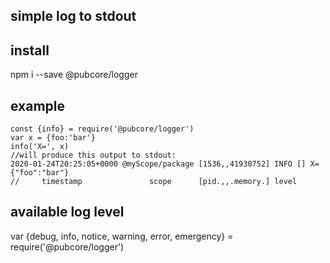 ## simple log to stdout

## install
npm i --save @pubcore/logger

## example
```
const {info} = require('@pubcore/logger')
var x = {foo:'bar'}
info('X=', x)
//will produce this output to stdout:
2020-01-24T20:25:05+0000 @myScope/package [1536,,41930752] INFO [] X={"foo":"bar"}
//     timestamp               scope      [pid.,,.memory.] level
```

## available log level
var {debug, info, notice, warning, error, emergency} = require('@pubcore/logger')